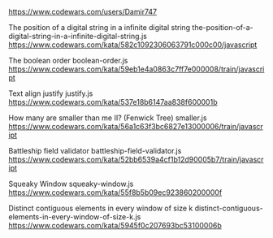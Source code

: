 https://www.codewars.com/users/Damir747

The position of a digital string in a infinite digital string
the-position-of-a-digital-string-in-a-infinite-digital-string.js
https://www.codewars.com/kata/582c1092306063791c000c00/javascript

The boolean order
boolean-order.js
https://www.codewars.com/kata/59eb1e4a0863c7ff7e000008/train/javascript

Text align justify
justify.js
https://www.codewars.com/kata/537e18b6147aa838f600001b

How many are smaller than me II? (Fenwick Tree)
smaller.js
https://www.codewars.com/kata/56a1c63f3bc6827e13000006/train/javascript

Battleship field validator
battleship-field-validator.js
https://www.codewars.com/kata/52bb6539a4cf1b12d90005b7/train/javascript

Squeaky Window
squeaky-window.js
https://www.codewars.com/kata/55f8b5b09ec923860200000f

Distinct contiguous elements in every window of size k
distinct-contiguous-elements-in-every-window-of-size-k.js
https://www.codewars.com/kata/5945f0c207693bc53100006b

